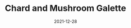---
layout: recipe
title: "Chard and Mushroom Galette"
date: 2021-12-28
recipe:
  prep: 1 hr.
  cook: 4 hr.
  preheat: 400 F
  source_name: Alison Roman
  source_publisher: bon appetit
  source_url: https://www.bonappetit.com/recipe/swiss-chard-and-mushroom-galette
  ingredients_markdown: |-
    ## Dough
    * 1 cup flour
    * 1 cup whole wheat flour
    * 1 tsp. kosher salt
    * 3/4 cup chilled unsalted butter, chopped (1 1/2 sticks)
    * 1 tbsp. apple cider vinegar
    * 1/4 cup cold water

    ## Filling
    * 1 cup ricotta, seasoned with salt and pepper
    * 3 tbsp. olive oil
    * 4 oz. mushrooms (maitake or crimini), sliced
    * 1 clove garlic, minced
    * 1 bunch large Swiss chard, shredded with ribs and stems removed
    * 1 egg, beaten
    * 1 cup mixed fresh herbs (parley, cilantro, dill, and/or chives)
    * 1 tsp. grated lemon zest
    * 1 tsp. fresh lemon juice
    * salt
    * pepper

  directions_markdown: |-
    ## Dough
    1. pulse both flours and salt in food processor
    2. add butter, pulsing until mealy with pea-sized butter flecks
    3. transfer to a large bowl
    4. drizzle with vinegar and 1/4 cup cold water
    5. mix with a fork until a shaggy dough forms, adding tablespoons more cold water if needed
    6. lightly knead to eliminate dry spots
    7. pat into a disk and wrap in plastic
    8. chill at least 2 hr.
    
    ## Galette
    1. heat 1 tbsp. oil in a large skillet over medium-high heat
    2. add mushrooms, salt, and pepper
    3. cook until lighty browned and crisped (about 5 minutes), stirring occasionally
    4. transfer mushrooms to a bowl
    5. heat 1 tbsp. oil in same skillet over medium heat
    6. cook garlic until fragrant (about 30 seconds), stirring frequently
    7. add half of chard, salt, and pepper
    8. toss and cook until slightly wilted 
    9. add remianing chard and cook, tossing occasionally until completely wilted (about 4 minutes)
    10. remove from heat then season wth salt and pepper
    11. roll out dough on lightly floured parchment sheet, until 14 in. round and 1/8 in. thick
    12. place parchment with dough on baking sheet
    13. spread 3/4 of ricotta over dough, leaving 1 1/2 in. border
    14. dollo remaining ricotta over vegetables
    15. bring edges of dough up over filling (overlapping as needed) to create 1 1/2 inch crust
    16. brush crust with egg 
    17. bake until golden brown and cooked through (35 to 40 min.), rotating once
    18. cool slightly before serving
    
    ## Topping
    1. toss herbs, lemon juice, pepper, and 1 tbsp. oil in small bowl
    2. top galette with herbs, zest, and salt
  
  notes_markdown: |-
    Dough can be made two days ahead.
    Keep chilled.
---